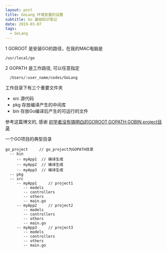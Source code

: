 ```yaml
---
layout: post
title: GoLang 环境变量的设置
subtitle: Go 基础知识笔记
date: 2019-03-07
tags:
  - GoLang
---
```


1 GOROOT
 是安装GO的路径，在我的MAC电脑是
```
/usr/local/go
```

2 GOPATH
是工作路径, 可以任意指定
```
  /Users/:user_name/codes/GoLang
```

工作目录下有三个重要文件夹

* src 源代码
* pkg 存放编译产生的中间库
* bin 存放Go编译后产生的可运行的文件

参考这篇博文的, 感谢 [初学者没有搞明白的GOROOT,GOPATH,GOBIN,project目录](https://www.cnblogs.com/zhaof/p/7906722.html)

一个GO项目的典型目录
```
go_project     // go_project为GOPATH目录
  -- bin
     -- myApp1  // 编译生成
     -- myApp2  // 编译生成
     -- myApp3  // 编译生成
  -- pkg
  -- src
     -- myApp1     // project1
        -- models
        -- controllers
        -- others
        -- main.go 
     -- myApp2     // project2
        -- models
        -- controllers
        -- others
        -- main.go 
     -- myApp3     // project3
        -- models
        -- controllers
        -- others
        -- main.go 
```
